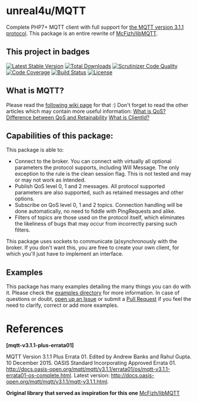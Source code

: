 # unreal4u/MQTT

Complete PHP7+ MQTT client with full support for 
[the MQTT version 3.1.1 protocol](http://docs.oasis-open.org/mqtt/mqtt/v3.1.1/mqtt-v3.1.1.html). This package is an
entire rewrite of [McFizh/libMQTT](https://github.com/McFizh/libMQTT).

## This project in badges
[![Latest Stable Version](https://poser.pugx.org/unreal4u/mqtt/v/stable)](https://packagist.org/packages/unreal4u/mqtt)
[![Total Downloads](https://poser.pugx.org/unreal4u/mqtt/downloads)](https://packagist.org/packages/unreal4u/mqtt)
[![Scrutinizer Code Quality](https://scrutinizer-ci.com/g/unreal4u/mqtt/badges/quality-score.png?b=master)](https://scrutinizer-ci.com/g/unreal4u/mqtt/?branch=master)
[![Code Coverage](https://scrutinizer-ci.com/g/unreal4u/mqtt/badges/coverage.png?b=master)](https://scrutinizer-ci.com/g/unreal4u/mqtt/?branch=master)
[![Build Status](https://travis-ci.org/unreal4u/mqtt.svg)](https://travis-ci.org/unreal4u/mqtt)
[![License](https://poser.pugx.org/unreal4u/mqtt/license)](https://packagist.org/packages/unreal4u/mqtt)

## What is MQTT?

Please read the [following wiki page](https://github.com/unreal4u/mqtt/wiki/What-is-MQTT%3F) for that :)
Don't forget to read the other articles which may contain more useful information: 
[What is QoS?](https://github.com/unreal4u/mqtt/wiki/What-is-QoS%3F)
[Difference between QoS and Retainability](https://github.com/unreal4u/mqtt/wiki/Difference-between-retain-and-QoS)
[What is ClientId?](https://github.com/unreal4u/mqtt/wiki/Why-is-the-ClientId-important%3F)

## Capabilities of this package: 

This package is able to:
- Connect to the broker. You can connect with virtually all optional parameters the protocol
supports, including Will Message. The only exception to the rule is the clean session flag. This is not tested and may
or may not work as intended.
- Publish QoS level 0, 1 and 2 messages. All protocol supported parameters are also supported, such as retained messages
and other options.
- Subscribe on QoS level 0, 1 and 2 topics. Connection handling will be done automatically, no need to fiddle with
PingRequests and alike.
- Filters of topics are those used on the protocol itself, which eliminates the likeliness of bugs that may occur from
incorrectly parsing such filters.

This package uses sockets to communicate (a)synchronously with the broker. If you don't want this, you are free to
create your own client, for which you'll just have to implement an interface.

## Examples

This package has many examples detailing the many things you can do with it. Please check the [examples directory](https://github.com/unreal4u/mqtt/tree/master/examples) for more information. In case of questions or doubt, [open up an Issue](https://github.com/unreal4u/mqtt/issues/new) or submit a [Pull Request](https://github.com/unreal4u/mqtt/pulls) if you feel the need to clarify, correct or add more examples.

# References
**[mqtt-v3.1.1-plus-errata01]**

MQTT Version 3.1.1 Plus Errata 01. Edited by Andrew Banks and Rahul Gupta. 10 December 2015. OASIS Standard Incorporating Approved Errata 01. 
http://docs.oasis-open.org/mqtt/mqtt/v3.1.1/errata01/os/mqtt-v3.1.1-errata01-os-complete.html. Latest
version: http://docs.oasis-open.org/mqtt/mqtt/v3.1.1/mqtt-v3.1.1.html.

**Original library that served as inspiration for this one**
[McFizh/libMQTT](https://github.com/McFizh/libMQTT)
